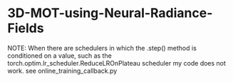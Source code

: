 # 3D-MOT-using-Neural-Radiance-Fields


NOTE: When there are schedulers in which the .step() method is conditioned on a value, such as the torch.optim.lr_scheduler.ReduceLROnPlateau scheduler my code does not work. see online_training_callback.py